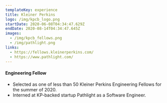 ```yaml
---
templateKey: experience
title: Kleiner Perkins
logo: /img/kpcb_logo.png
startDate: 2020-06-08T04:34:47.629Z
endDate: 2020-08-14T04:34:47.645Z
images:
  - /img/kpcb_fellows.png
  - /img/pathlight.png
links:
  - https://fellows.kleinerperkins.com/
  - https://www.pathlight.com/
---
```

#### Engineering Fellow

* Selected as one of less than 50 Kleiner Perkins Engineering Fellows for the summer of 2020.
* Interned at KP-backed startup Pathlight as a Software Engineer.
